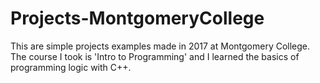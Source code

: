 # Projects-MontgomeryCollege
This are simple projects examples made in 2017 at Montgomery College. 
The course I took is 'Intro to Programming' and I learned the basics of programming logic with C++.
